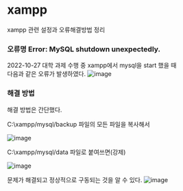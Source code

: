 # xampp
xampp 관련 설정과 오류해결방법 정리

### 오류명 Error: MySQL shutdown unexpectedly.

2022-10-27 대학 과제 수행 중 xampp에서 mysql을 start 했을 때   
다음과 같은 오류가 발생하였다.
![image](https://user-images.githubusercontent.com/58906858/198321680-69174a75-46b1-480d-8c3f-79c2159293a0.png)


### 해결 방법

해결 방법은 간단했다.   

C:\xampp/mysql/backup 파일의 모든 파일을 복사해서

![image](https://user-images.githubusercontent.com/58906858/198322046-0500823b-e709-4187-a03b-598c6cc2eaf1.png)

C:\xampp/mysql/data 파일로 붙여쓰면(강제)

![image](https://user-images.githubusercontent.com/58906858/198322457-31138bec-6458-4e42-99f1-f3e1566c5110.png)

문제가 해결되고 정상적으로 구동되는 것을 알 수 있다.
![image](https://user-images.githubusercontent.com/58906858/198322616-206a2dc7-c4ba-40e5-92fa-3a8776112e19.png)

